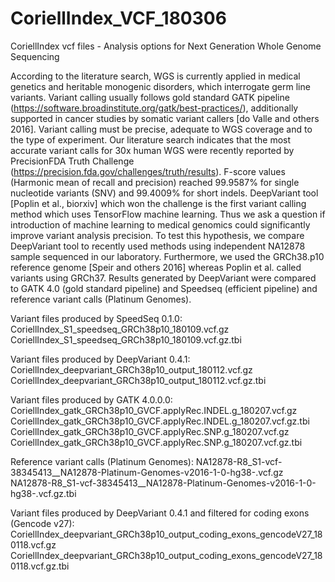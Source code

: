 # CoriellIndex_VCF_180306
CoriellIndex vcf files - Analysis options for Next Generation Whole Genome Sequencing

According to the literature search, WGS is currently applied in medical genetics and heritable monogenic disorders, which interrogate germ line variants. Variant calling usually follows gold standard GATK pipeline (https://software.broadinstitute.org/gatk/best-practices/), additionally supported in cancer studies by somatic variant callers [do Valle and others 2016]. Variant calling must be precise, adequate to WGS coverage and to the type of experiment. Our literature search indicates that the most accurate variant calls for 30x human WGS were recently reported by PrecisionFDA Truth Challenge (https://precision.fda.gov/challenges/truth/results). F-score values (Harmonic mean of recall and precision) reached 99.9587% for single nucleotide variants (SNV) and 99.4009% for short indels. DeepVariant tool [Poplin et al., biorxiv] which won the challenge is the first variant calling method which uses TensorFlow machine learning. Thus we ask a question if introduction of machine learning to medical genomics could significantly improve variant analysis precision. To test this hypothesis, we compare DeepVariant tool to recently used methods using independent NA12878 sample sequenced in our laboratory. Furthermore, we used the GRCh38.p10 reference genome [Speir and others 2016] whereas Poplin et al. called variants using GRCh37. Results generated by DeepVariant were compared to GATK 4.0 (gold standard pipeline) and Speedseq (efficient pipeline) and reference variant calls (Platinum Genomes).

Variant files produced by SpeedSeq 0.1.0:
CoriellIndex_S1_speedseq_GRCh38p10_180109.vcf.gz
CoriellIndex_S1_speedseq_GRCh38p10_180109.vcf.gz.tbi

Variant files produced by DeepVariant 0.4.1:
CoriellIndex_deepvariant_GRCh38p10_output_180112.vcf.gz
CoriellIndex_deepvariant_GRCh38p10_output_180112.vcf.gz.tbi

Variant files produced by GATK 4.0.0.0:
CoriellIndex_gatk_GRCh38p10_GVCF.applyRec.INDEL.g_180207.vcf.gz
CoriellIndex_gatk_GRCh38p10_GVCF.applyRec.INDEL.g_180207.vcf.gz.tbi
CoriellIndex_gatk_GRCh38p10_GVCF.applyRec.SNP.g_180207.vcf.gz
CoriellIndex_gatk_GRCh38p10_GVCF.applyRec.SNP.g_180207.vcf.gz.tbi

Reference variant calls (Platinum Genomes):
NA12878-R8_S1-vcf-38345413__NA12878-Platinum-Genomes-v2016-1-0-hg38-.vcf.gz
NA12878-R8_S1-vcf-38345413__NA12878-Platinum-Genomes-v2016-1-0-hg38-.vcf.gz.tbi

Variant files produced by DeepVariant 0.4.1 and filtered for coding exons (Gencode v27):
CoriellIndex_deepvariant_GRCh38p10_output_coding_exons_gencodeV27_180118.vcf.gz
CoriellIndex_deepvariant_GRCh38p10_output_coding_exons_gencodeV27_180118.vcf.gz.tbi


